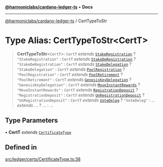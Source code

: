 [**@harmoniclabs/cardano-ledger-ts**](../README.md) • **Docs**

***

[@harmoniclabs/cardano-ledger-ts](../globals.md) / CertTypeToStr

# Type Alias: CertTypeToStr\<CertT\>

> **CertTypeToStr**\<`CertT`\>: `CertT` *extends* [`StakeRegistration`](../enumerations/CertificateType.md#stakeregistration) ? `"StakeRegistration"` : `CertT` *extends* [`StakeDeRegistration`](../enumerations/CertificateType.md#stakederegistration) ? `"StakeDeRegistration"` : `CertT` *extends* [`StakeDelegation`](../enumerations/CertificateType.md#stakedelegation) ? `"StakeDelegation"` : `CertT` *extends* [`PoolRegistration`](../enumerations/CertificateType.md#poolregistration) ? `"PoolRegistration"` : `CertT` *extends* [`PoolRetirement`](../enumerations/CertificateType.md#poolretirement) ? `"PoolRetirement"` : `CertT` *extends* [`GenesisKeyDelegation`](../enumerations/CertificateType.md#genesiskeydelegation) ? `"GenesisKeyDelegation"` : `CertT` *extends* [`MoveInstantRewards`](../enumerations/CertificateType.md#moveinstantrewards) ? `"MoveInstantRewards"` : `CertT` *extends* [`RegistrationDeposit`](../enumerations/CertificateType.md#registrationdeposit) ? `"RegistrationDeposit"` : `CertT` *extends* [`UnRegistrationDeposit`](../enumerations/CertificateType.md#unregistrationdeposit) ? `"UnRegistrationDeposit"` : `CertT` *extends* [`VoteDeleg`](../enumerations/CertificateType.md#votedeleg) ? `"VoteDeleg"` : ... *extends* ... ? ... : ...

## Type Parameters

• **CertT** *extends* [`CertificateType`](../enumerations/CertificateType.md)

## Defined in

[src/ledger/certs/CertificateType.ts:38](https://github.com/HarmonicLabs/cardano-ledger-ts/blob/94dd590ffe94133126b0d8d49920fc7b002e1975/src/ledger/certs/CertificateType.ts#L38)
